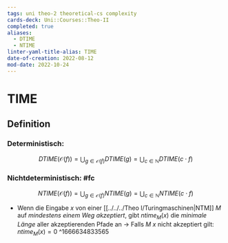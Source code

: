 ```yaml
---
tags: uni theo-2 theoretical-cs complexity
cards-deck: Uni::Courses::Theo-II
completed: true
aliases:
  - DTIME
  - NTIME
linter-yaml-title-alias: TIME
date-of-creation: 2022-08-12
mod-date: 2022-10-24
---
```


# TIME

## Definition

### Deterministisch:
$$DTIME(\mathcal{O}(f))=\bigcup_{g\in\mathcal{O}(f)}DTIME(g)=\bigcup_{c\in\mathbb{N}}DTIME(c\cdot f)$$

### Nichtdeterministisch: #fc
$$NTIME(\mathcal{O}(f))=\bigcup_{g\in\mathcal{O}(f)}NTIME(g)=\bigcup_{c\in\mathbb{N}}NTIME(c\cdot f)$$
- Wenn die Eingabe $x$ von einer [[../../../Theo I/Turingmaschinen|NTM]] $M$ auf *mindestens einem Weg akzeptiert*, gibt $ntime_M(x)$ die *minimale Länge* aller akzeptierenden Pfade an
	→ Falls $M$ $x$ nicht akzeptiert gilt: $ntime_M(x) = 0$
^1666634833565
